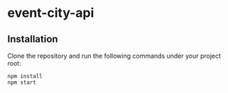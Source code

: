 # event-city-api

## Installation

Clone the repository and run the following commands under your project root:

```shell
npm install
npm start
```
